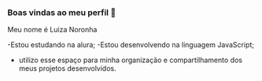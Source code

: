 ### Boas vindas ao meu perfil 🖤

Meu nome é Luiza Noronha

-Estou estudando na alura;
-Estou desenvolvendo na linguagem JavaScript;
- utilizo esse espaço para minha organização e compartilhamento dos meus projetos desenvolvidos.
